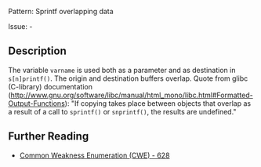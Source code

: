 Pattern: Sprintf overlapping data

Issue: -

## Description

The variable `varname` is used both as a parameter and as destination in `s[n]printf()`. The origin and destination buffers overlap. Quote from glibc (C-library) documentation (http://www.gnu.org/software/libc/manual/html_mono/libc.html#Formatted-Output-Functions): "If copying takes place between objects that overlap as a result of a call to `sprintf()` or `snprintf()`, the results are undefined."

## Further Reading

* [Common Weakness Enumeration (CWE) - 628](https://cwe.mitre.org/data/definitions/628.html)
